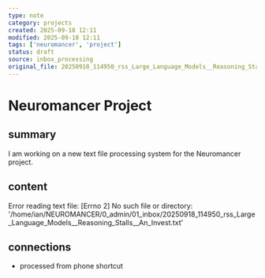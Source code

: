 ```yaml
---
type: note
category: projects
created: 2025-09-18 12:11
modified: 2025-09-18 12:11
tags: ['neuromancer', 'project']
status: draft
source: inbox_processing
original_file: 20250918_114950_rss_Large_Language_Models__Reasoning_Stalls__An_Invest.txt
---
```


# Neuromancer Project

## summary
I am working on a new text file processing system for the Neuromancer project.

## content
Error reading text file: [Errno 2] No such file or directory: '/home/ian/NEUROMANCER/0_admin/01_inbox/20250918_114950_rss_Large_Language_Models__Reasoning_Stalls__An_Invest.txt'

## connections
- processed from phone shortcut
